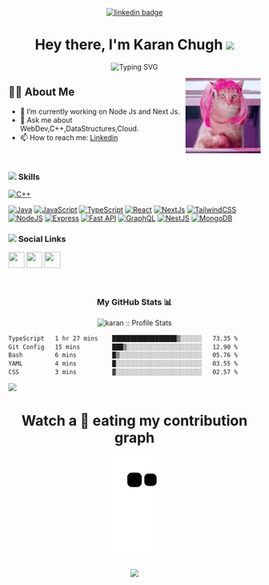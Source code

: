<div align="center">
  
<!-- <img href="https://www.linkedin.com/in/nyctonio" src="https://img.shields.io/badge/Ritesh_Kumar-30302f?style=flat&logo=linkedin"/> -->
  
[![linkedin badge](https://img.shields.io/badge/karan-chugh-953500204?style=flat&logo=linkedin)](https://www.linkedin.com/in/karan-chugh-953500204)

<h1>Hey there, I'm Karan Chugh <img src="https://emojis.slackmojis.com/emojis/images/1531849430/4246/blob-sunglasses.gif?1531849430" width="40"/></h1>

![Typing SVG](https://readme-typing-svg.herokuapp.com?font=Robot-Bold&size=30&color=fff&center=true&vCenter=true&width=900&height=110&lines=Full+Stack+Developer;Problem+Solver;Freelancer;CSE+Sophomore)
  
</div>

<img align="right" src="./funny-animals-cats-typing.gif"/>

## 🙋‍♂️ About Me
- 🔭 I’m currently working on Node Js and Next Js.
- 💬 Ask me about WebDev,C++,DataStructures,Cloud.
- 📫 How to reach me: <a href="https://www.linkedin.com/in/karan-chugh-953500204/">Linkedin</a>


<br/>

### <img src="https://i.pinimg.com/originals/af/8a/27/af8a27bf984e189f6a6bd7a6922075c1.gif" height="40"/> Skills

<p align="left">
<a href="https://docs.microsoft.com/en-us/cpp/?view=msvc-170" target="_blank" rel="noreferrer"><img src="https://raw.githubusercontent.com/danielcranney/readme-generator/main/public/icons/skills/cplusplus-colored.svg" width="36" height="36" alt="C++" /></a>

<a href="https://www.oracle.com/java/" target="_blank" rel="noreferrer"><img src="https://raw.githubusercontent.com/danielcranney/readme-generator/main/public/icons/skills/java-colored.svg" width="36" height="36" alt="Java" /></a>
<a href="https://developer.mozilla.org/en-US/docs/Web/JavaScript" target="_blank" rel="noreferrer"><img src="https://raw.githubusercontent.com/danielcranney/readme-generator/main/public/icons/skills/javascript-colored.svg" width="36" height="36" alt="JavaScript" /></a>
<a href="https://www.typescriptlang.org/" target="_blank" rel="noreferrer"><img src="https://raw.githubusercontent.com/danielcranney/readme-generator/main/public/icons/skills/typescript-colored.svg" width="36" height="36" alt="TypeScript" /></a>
<a href="https://reactjs.org/" target="_blank" rel="noreferrer"><img src="https://raw.githubusercontent.com/danielcranney/readme-generator/main/public/icons/skills/react-colored.svg" width="36" height="36" alt="React" /></a>
<a href="https://nextjs.org/docs" target="_blank" rel="noreferrer"><img src="https://raw.githubusercontent.com/danielcranney/readme-generator/main/public/icons/skills/nextjs-colored-dark.svg" width="36" height="36" alt="NextJs" /></a>
<a href="https://tailwindcss.com/" target="_blank" rel="noreferrer"><img src="https://raw.githubusercontent.com/danielcranney/readme-generator/main/public/icons/skills/tailwindcss-colored.svg" width="36" height="36" alt="TailwindCSS" /></a>
<a href="https://nodejs.org/en/" target="_blank" rel="noreferrer"><img src="https://raw.githubusercontent.com/danielcranney/readme-generator/main/public/icons/skills/nodejs-colored.svg" width="36" height="36" alt="NodeJS" /></a>
<a href="https://expressjs.com/" target="_blank" rel="noreferrer"><img src="https://raw.githubusercontent.com/danielcranney/readme-generator/main/public/icons/skills/express-colored-dark.svg" width="36" height="36" alt="Express" /></a>
<a href="https://fastapi.tiangolo.com/" target="_blank" rel="noreferrer"><img src="https://raw.githubusercontent.com/danielcranney/readme-generator/main/public/icons/skills/fastapi-colored.svg" width="36" height="36" alt="Fast API" /></a>
<a href="https://graphql.org/" target="_blank" rel="noreferrer"><img src="https://raw.githubusercontent.com/danielcranney/readme-generator/main/public/icons/skills/graphql-colored.svg" width="36" height="36" alt="GraphQL" /></a>
<a href="https://docs.nestjs.com/" target="_blank" rel="noreferrer"><img src="https://raw.githubusercontent.com/danielcranney/readme-generator/main/public/icons/skills/nestjs-colored.svg" width="36" height="36" alt="NestJS" /></a>
<a href="https://www.mongodb.com/" target="_blank" rel="noreferrer"><img src="https://raw.githubusercontent.com/danielcranney/readme-generator/main/public/icons/skills/mongodb-colored.svg" width="36" height="36" alt="MongoDB" /></a>
</p>

### <img height="40" src="https://raw.githubusercontent.com/innng/innng/master/assets/kyubey.gif"/> Social Links

<p align="left"> 
  <a href="https://www.github.com/karanchugh02" target="_blank" rel="noreferrer"><img src="https://raw.githubusercontent.com/danielcranney/readme-generator/main/public/icons/socials/github-dark.svg" width="32" height="32" /></a> <a href="http://www.instagram.com/karanchugh02" target="_blank" rel="noreferrer"><img src="https://raw.githubusercontent.com/danielcranney/readme-generator/main/public/icons/socials/instagram.svg" width="32" height="32" /></a> <a href="https://www.linkedin.com/in/karan-chugh-953500204" target="_blank" rel="noreferrer"><img src="https://raw.githubusercontent.com/danielcranney/readme-generator/main/public/icons/socials/linkedin.svg" width="32" height="32" /></a>
</p>


<br>

<h3 align="center">My GitHub Stats 📊 </h3>
<p align="center">
  <img height="180em" src="https://github-readme-stats.vercel.app/api?username=karanchugh02&theme=tokyonight&show_icons=true&hide_border=true&count_private=true" alt="karan :: Profile Stats" />
</p>

<!-- <p align="center"> -->
 
<!--START_SECTION:waka-->

```txt
TypeScript   1 hr 27 mins    ██████████████████▒░░░░░░   73.35 %
Git Config   15 mins         ███▒░░░░░░░░░░░░░░░░░░░░░   12.90 %
Bash         6 mins          █▒░░░░░░░░░░░░░░░░░░░░░░░   05.76 %
YAML         4 mins          █░░░░░░░░░░░░░░░░░░░░░░░░   03.55 %
CSS          3 mins          ▓░░░░░░░░░░░░░░░░░░░░░░░░   02.57 %
```

<!--END_SECTION:waka-->

 
![](https://activity-graph.herokuapp.com/graph?username=karanchugh02&theme=github)
<h1 align = 'Center'>Watch a 🐍 eating my contribution graph</h1>
<p align="center">
  <img src="https://github.com/karanchugh02/karanchugh02/blob/output/github-contribution-grid-snake.svg" alt="snake"></center>
</p>
<!-- ![Github stats](https://github-readme-stats.vercel.app/api?username=karanchugh02)
 -->
 
 


</br>
<div align="center">
<img src="https://github-profile-trophy.vercel.app/?username=karanchugh02&theme=nord&no-frame=true&margin-w=10&column=7" />
</div>
